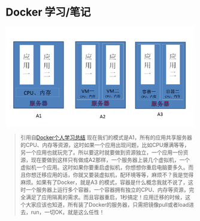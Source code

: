 # Docker 学习/笔记

![应用结构对比](images/201423300956130.png)
> 引用自[Docker个人学习总结](http://www.cnblogs.com/I-will-be-different/p/4353597.html) 
现在我们的模式是A1，所有的应用共享服务器的CPU、内存等资源，这时如果一个应用出现问题，比如CPU爆满等等，另一个应用也就玩完了。所以要这时就要做到资源独立，一个应用一份资源，现在要做到这样只有做成A2那样，一个服务器上装几个虚拟机，一个虚拟机一个应用。这时如果你要重启虚拟机，你想想你重启电脑要多久。而且你想迁移应用的话，你就又要装虚拟机，配环境等等，麻烦不？我是觉得麻烦。如果有了Docker，就是A3 的模式，容器是什么概念我就不说了，这时一个服务器上运行多个容器，一个容器拥有独立的CPU、内存等资源，完全满足了应用隔离的需求。而且容器重启，1秒搞定！应用迁移的时候，这个大家应该也知道，所有装了Docker的服务器，只需把镜像pull或者load进去，run，一切OK，就是这么任性！
